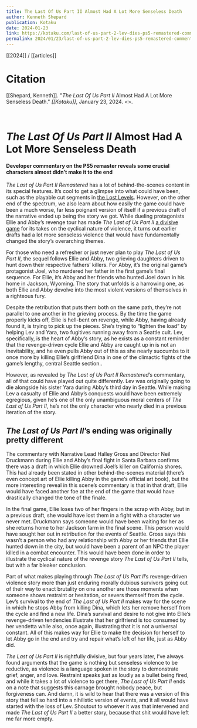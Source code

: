 ```yaml
---
title: The Last Of Us Part II Almost Had A Lot More Senseless Death
author: Kenneth Shepard
publication: Kotaku
date: 2024-01-23
link: https://kotaku.com/last-of-us-part-2-lev-dies-ps5-remastered-commentary-1851189217
permalink: 2024/01/23/last-of-us-part-2-lev-dies-ps5-remastered-commentary-1851189217
---
```


[[2024]] / [[articles]]

# Citation

[[Shepard, Kenneth]]. "_The Last Of Us Part II_ Almost Had A Lot More Senseless Death." *[[Kotaku]]*, January 23, 2024. <>.

<br>

#  _The Last Of Us Part II_ Almost Had A Lot More Senseless Death

#### Developer commentary on the PS5 remaster reveals some crucial characters almost didn’t make it to the end

_The Last of Us Part II Remastered_ has a lot of behind-the-scenes content in its special features. It’s cool to get a glimpse into what could have been, such as the playable cut segments in [the Lost Levels](https://kotaku.com/last-of-us-part-2-remastered-ps5-lost-levels-1851170085). However, on the other end of the spectrum, we also learn about how easily the game could have been a much worse, far less poignant version of itself if a previous draft of the narrative ended up being the story we got. While dueling protagonists Ellie and Abby’s revenge tour has made _The Last of Us Part II_ [a divisive game](https://kotaku.com/the-last-of-us-part-ii-the-kotaku-review-1844006193) for its takes on the cyclical nature of violence, it turns out earlier drafts had a lot more senseless violence that would have fundamentally changed the story’s overarching themes.

For those who need a refresher or just never plan to play _The Last of Us Part II_, the sequel follows Ellie and Abby, two grieving daughters driven to hunt down their respective fathers’ killers. For Abby, it’s the original game’s protagonist Joel, who murdered her father in the first game’s final sequence. For Ellie, it’s Abby and her friends who hunted Joel down in his home in Jackson, Wyoming. The story that unfolds is a harrowing one, as both Ellie and Abby devolve into the most violent versions of themselves in a righteous fury.

Despite the retribution that puts them both on the same path, they’re not parallel to one another in the grieving process. By the time the game properly kicks off, Ellie is hell-bent on revenge, while Abby, having already found it, is trying to pick up the pieces. She’s trying to “lighten the load” by helping Lev and Yara, two fugitives running away from a Seattle cult. Lev, specifically, is the heart of Abby’s story, as he exists as a constant reminder that the revenge-driven cycle Ellie and Abby are caught up in is not an inevitability, and he even pulls Abby out of this as she nearly succumbs to it once more by killing Ellie’s girlfriend Dina in one of the climactic fights of the game’s lengthy, central Seattle section..

However, as revealed by _The Last of Us Part II Remastered_’s commentary, all of that could have played out quite differently. Lev was originally going to die alongside his sister Yara during Abby’s third day in Seattle. While making Lev a casualty of Ellie and Abby’s conquests would have been extremely egregious, given he’s one of the only unambiguous moral centers of _The Last of Us Part II_, he’s not the only character who nearly died in a previous iteration of the story.

## **_The Last of Us Part II_’s ending was originally pretty different**

The commentary with Narrative Lead Halley Gross and Director Neil Druckmann during Ellie and Abby’s final fight in Santa Barbara confirms there was a draft in which Ellie drowned Joel’s killer on California shores. This had already been stated in other behind-the-scenes material (there’s even concept art of Ellie killing Abby in the game’s official art book), but the more interesting reveal in this scene’s commentary is that in that draft, Ellie would have faced another foe at the end of the game that would have drastically changed the tone of the finale.

In the final game, Ellie loses two of her fingers in the scrap with Abby, but in a previous draft, she would have lost them in a fight with a character we never met. Druckmann says someone would have been waiting for her as she returns home to her Jackson farm in the final scene. This person would have sought her out in retribution for the events of Seattle. Gross says this wasn’t a person who had any relationship with Abby or her friends that Ellie hunted down in the city, but would have been a parent of an NPC the player killed in a combat encounter. This would have been done in order to illustrate the cyclical nature of the revenge story _The Last of Us Part II_ tells, but with a far bleaker conclusion.  

Part of what makes playing through _The Last of Us Part II_’s revenge-driven violence story more than just enduring morally dubious survivors going out of their way to enact brutality on one another are those moments when someone shows restraint or hesitation, or severs themself from the cycle. Lev’s survival to the end of _The Last of Us Part II_ makes way for the scene in which he stops Abby from killing Dina, which lets her remove herself from the cycle and find a new life. Dina’s survival and desire to not give into Ellie’s revenge-driven tendencies illustrate that her girlfriend is too consumed by her vendetta while also, once again, illustrating that it is not a universal constant. All of this makes way for Ellie to make the decision for herself to let Abby go in the end and try and repair what’s left of her life, just as Abby did.

_The Last of Us Part II_ is rightfully divisive, but four years later, I’ve always found arguments that the game is nothing but senseless violence to be reductive, as violence is a language spoken in the story to demonstrate grief, anger, and love. Restraint speaks just as loudly as a bullet being fired, and while it takes a lot of violence to get there, _The Last of Us Part II_ ends on a note that suggests this carnage brought nobody peace, but forgiveness can. And damn, it is wild to hear that there was a version of this story that fell so hard into a nihilistic version of events, and it all would have started with the loss of Lev. Shoutout to whoever it was that intervened and made _The Last of Us Part II_ a better story, because that shit would have left me far more empty.